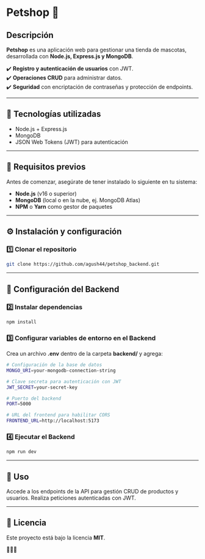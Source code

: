 # **Petshop** 🐾

## **Descripción**

**Petshop** es una aplicación web para gestionar una tienda de mascotas, desarrollada con **Node.js, Express.js y MongoDB**.

✔️ **Registro y autenticación de usuarios** con JWT.  
✔️ **Operaciones CRUD** para administrar datos.  
✔️ **Seguridad** con encriptación de contraseñas y protección de endpoints.

---

## **🚀 Tecnologías utilizadas**

- Node.js + Express.js
- MongoDB
- JSON Web Tokens (JWT) para autenticación

---

## **📌 Requisitos previos**

Antes de comenzar, asegúrate de tener instalado lo siguiente en tu sistema:

- **Node.js** (v16 o superior)
- **MongoDB** (local o en la nube, ej. MongoDB Atlas)
- **NPM** o **Yarn** como gestor de paquetes

---

## **⚙️ Instalación y configuración**

### 1️⃣ **Clonar el repositorio**

```bash
git clone https://github.com/agush44/petshop_backend.git
```

---

## **📌 Configuración del Backend**

### 2️⃣ **Instalar dependencias**

```bash
npm install
```

### 3️⃣ **Configurar variables de entorno en el Backend**

Crea un archivo **.env** dentro de la carpeta **backend/** y agrega:

```bash
# Configuración de la base de datos
MONGO_URI=your-mongodb-connection-string

# Clave secreta para autenticación con JWT
JWT_SECRET=your-secret-key

# Puerto del backend
PORT=5000

# URL del frontend para habilitar CORS
FRONTEND_URL=http://localhost:5173
```

### 4️⃣ **Ejecutar el Backend**

```bash
npm run dev
```

---

## **📌 Uso**

Accede a los endpoints de la API para gestión CRUD de productos y usuarios.
Realiza peticiones autenticadas con JWT.

---

## **📄 Licencia**

Este proyecto está bajo la licencia **MIT**.

🚀🐶🐱
